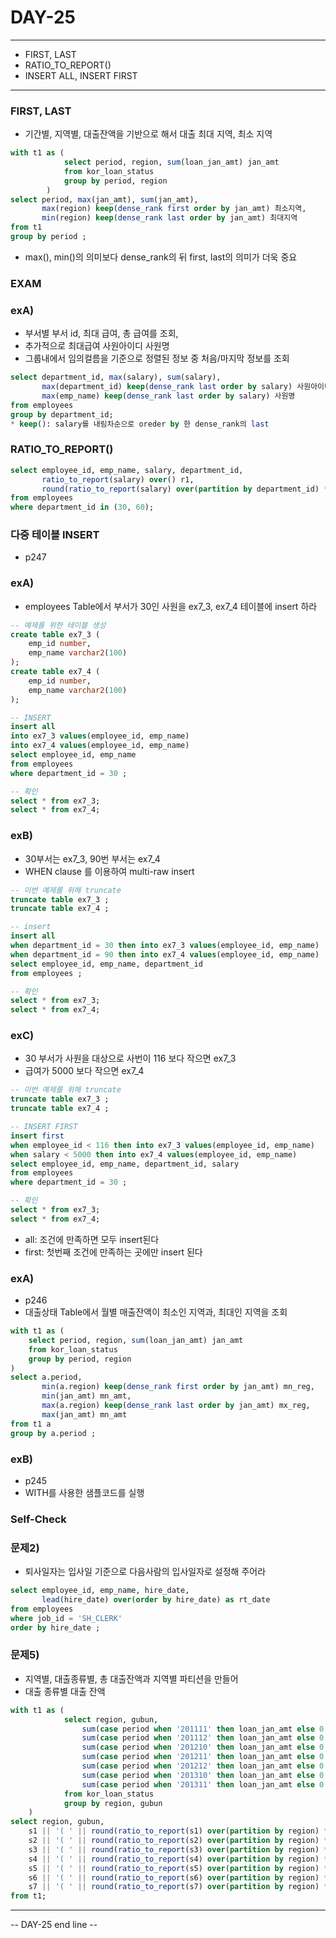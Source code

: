 DAY-25 
======
- - -

* FIRST, LAST
* RATIO_TO_REPORT()
* INSERT ALL, INSERT FIRST
- - -

### FIRST, LAST
* 기간별, 지역별, 대출잔액을 기반으로 해서 대출 최대 지역, 최소 지역
```sql
with t1 as (
        	select period, region, sum(loan_jan_amt) jan_amt
        	from kor_loan_status
        	group by period, region
		)
select period, max(jan_amt), sum(jan_amt),
	   max(region) keep(dense_rank first order by jan_amt) 최소지역,
	   min(region) keep(dense_rank last order by jan_amt) 최대지역
from t1 
group by period ;
```
* max(), min()의 의미보다 dense_rank의 뒤 first, last의 의미가 더욱 중요


### EXAM
### exA)
* 부서별 부서 id, 최대 급여, 총 급여를 조회,
* 추가적으로 최대급여 사원아이디 사원명
* 그룹내에서 임의컬름을 기준으로 정렬된 정보 중 처음/마지막 정보를 조회
```sql
select department_id, max(salary), sum(salary),
       max(department_id) keep(dense_rank last order by salary) 사원아이디,
       max(emp_name) keep(dense_rank last order by salary) 사원명
from employees
group by department_id;
* keep(): salary를 내림차순으로 oreder by 한 dense_rank의 last
```


### RATIO_TO_REPORT()
```sql
select employee_id, emp_name, salary, department_id,
       ratio_to_report(salary) over() r1,
       round(ratio_to_report(salary) over(partition by department_id) * 100, 2) r2
from employees
where department_id in (30, 60);
```


### 다중 테이블 INSERT
* p247

### exA)
* employees Table에서 부서가 30인 사원을 ex7_3, ex7_4 테이블에 insert 하라
```sql
-- 예제를 위한 테이블 생성
create table ex7_3 (
    emp_id number,
    emp_name varchar2(100)
);
create table ex7_4 (
    emp_id number,
    emp_name varchar2(100)
);

-- INSERT
insert all
into ex7_3 values(employee_id, emp_name)
into ex7_4 values(employee_id, emp_name)
select employee_id, emp_name
from employees
where department_id = 30 ;

-- 확인
select * from ex7_3;
select * from ex7_4;
```


### exB)
* 30부서는 ex7_3, 90번 부서는 ex7_4
* WHEN clause 를 이용하여 multi-raw insert
```sql
-- 이번 예제를 위해 truncate
truncate table ex7_3 ;
truncate table ex7_4 ;

-- insert
insert all
when department_id = 30 then into ex7_3 values(employee_id, emp_name)
when department_id = 90 then into ex7_4 values(employee_id, emp_name)
select employee_id, emp_name, department_id
from employees ;

-- 확인
select * from ex7_3;
select * from ex7_4;
```

### exC)
* 30 부서가 사원을 대상으로 사번이 116 보다 작으면 ex7_3
* 급여가 5000 보다 작으면 ex7_4
```sql
-- 이번 예제를 위해 truncate
truncate table ex7_3 ;
truncate table ex7_4 ;

-- INSERT FIRST
insert first
when employee_id < 116 then into ex7_3 values(employee_id, emp_name)
when salary < 5000 then into ex7_4 values(employee_id, emp_name)
select employee_id, emp_name, department_id, salary
from employees
where department_id = 30 ;

-- 확인
select * from ex7_3;
select * from ex7_4;
```
* all: 조건에 만족하면 모두 insert된다
* first: 첫번째 조건에 만족하는 곳에만 insert 된다

### exA)
* p246
* 대출상태 Table에서 월별 매출잔액이 최소인 지역과, 최대인 지역을 조회
```sql
with t1 as (
    select period, region, sum(loan_jan_amt) jan_amt
    from kor_loan_status
    group by period, region
)
select a.period, 
       min(a.region) keep(dense_rank first order by jan_amt) mn_reg,
       min(jan_amt) mn_amt,
       max(a.region) keep(dense_rank last order by jan_amt) mx_reg,
       max(jan_amt) mn_amt
from t1 a
group by a.period ;
```

### exB)
* p245
* WITH를 사용한 샘플코드를 실행

### Self-Check
### 문제2)
* 퇴사일자는 입사일 기준으로 다음사람의 입사일자로 설정해 주어라
```sql
select employee_id, emp_name, hire_date,
       lead(hire_date) over(order by hire_date) as rt_date
from employees
where job_id = 'SH_CLERK'
order by hire_date ;
```

### 문제5)
* 지역별, 대출종류별, 총 대출잔액과 지역별 파티션을 만들어
* 대출 종류별 대출 잔액
```sql
with t1 as (
    		select region, gubun,
				sum(case period when '201111' then loan_jan_amt else 0 end) as s1,
				sum(case period when '201112' then loan_jan_amt else 0 end) as s2,
				sum(case period when '201210' then loan_jan_amt else 0 end) as s3,
				sum(case period when '201211' then loan_jan_amt else 0 end) as s4,
				sum(case period when '201212' then loan_jan_amt else 0 end) as s5,
				sum(case period when '201310' then loan_jan_amt else 0 end) as s6,
				sum(case period when '201311' then loan_jan_amt else 0 end) as s7
    		from kor_loan_status
    		group by region, gubun
	)
select region, gubun,
    s1 || '( ' || round(ratio_to_report(s1) over(partition by region) *100) || '% )' as d1,
    s2 || '( ' || round(ratio_to_report(s2) over(partition by region) *100) || '% )' as d2,
    s3 || '( ' || round(ratio_to_report(s3) over(partition by region) *100) || '% )' as d3,
    s4 || '( ' || round(ratio_to_report(s4) over(partition by region) *100) || '% )' as d4,
    s5 || '( ' || round(ratio_to_report(s5) over(partition by region) *100) || '% )' as d5,
    s6 || '( ' || round(ratio_to_report(s6) over(partition by region) *100) || '% )' as d6,
    s7 || '( ' || round(ratio_to_report(s7) over(partition by region) *100) || '% )' as d7
from t1;
```


-- - - -
-- DAY-25 end line --

